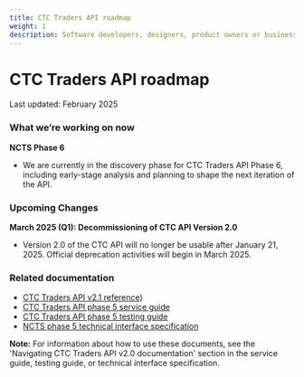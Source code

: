 ```yaml
---
title: CTC Traders API roadmap
weight: 1
description: Software developers, designers, product owners or business analysts - see how you can integrate your software with Common Transit Convention Traders API.
---
```

# CTC Traders API roadmap

Last updated: February 2025


### What we’re working on now

**NCTS Phase 6**
- We are currently in the discovery phase for CTC Traders API Phase 6, including early-stage analysis and planning to shape the next iteration of the API.

### Upcoming Changes
**March 2025 (Q1): Decommissioning of CTC API Version 2.0**
- Version 2.0 of the CTC API will no longer be usable after January 21, 2025. Official deprecation activities will begin in March 2025.


### Related documentation

- [CTC Traders API v2.1 reference](/api-documentation/docs/api/service/common-transit-convention-traders/2.1))
- [CTC Traders API phase 5 service guide](/guides/ctc-traders-phase5-service-guide)
- [CTC Traders API phase 5 testing guide](/guides/ctc-traders-phase5-testing-guide/)
- [NCTS phase 5 technical interface specification](/guides/ctc-traders-phase5-tis/)

**Note:** For information about how to use these documents, see the 'Navigating CTC Traders API v2.0 documentation' section in the service guide, testing guide, or technical interface specification.
